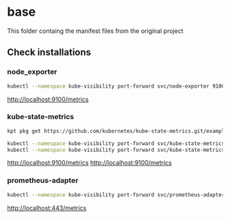 # base

This folder containg the manifest files from the original project

## Check installations

### node_exporter

```bash
kubectl --namespace kube-visibility port-forward svc/node-exporter 9100
```

[http://localhost:9100/metrics](http://localhost:9100/metrics)

### kube-state-metrics

```bash
kpt pkg get https://github.com/kubernetes/kube-state-metrics.git/examples/standard@v1.9.6 kube-state-metrics
```

```bash
kubectl --namespace kube-visibility port-forward svc/kube-state-metrics 8080
kubectl --namespace kube-visibility port-forward svc/kube-state-metrics 8081
```

[http://localhost:9100/metrics](http://localhost:8080/metrics)
[http://localhost:9100/metrics](http://localhost:8081/metrics)

### prometheus-adapter

```bash
kubectl --namespace kube-visibility port-forward svc/prometheus-adapter 443
```

[http://localhost:443/metrics](http://localhost:6443/metrics)


